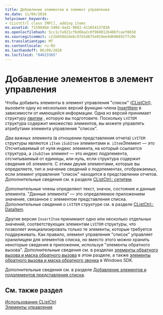 ```yaml
---
title: Добавление элементов в элемент управления
ms.date: 11/04/2016
helpviewer_keywords:
- CListCtrl class [MFC], adding items
ms.assetid: 715994bd-340d-4ad2-9882-411654137830
ms.openlocfilehash: 5cc1c7a921cf6d6ba2c0f968012b48bfcaef0658
ms.sourcegitcommit: c21b05042debc97d14875e019ee9d698691ffc0b
ms.translationtype: MT
ms.contentlocale: ru-RU
ms.lasthandoff: 06/09/2020
ms.locfileid: "84623365"
---
```

# <a name="adding-items-to-the-control"></a>Добавление элементов в элемент управления

Чтобы добавить элементы в элемент управления "список" ([CListCtrl](reference/clistctrl-class.md)), вызовите одну из нескольких версий функции-члена [InsertItem](reference/clistctrl-class.md#insertitem) в зависимости от имеющейся информации. Одна из версий принимает структуру [лвитем](/windows/win32/api/commctrl/ns-commctrl-lvitemw) , которую вы подготовите. Поскольку `LVITEM` структура содержит множество элементов, вы можете управлять атрибутами элемента управления "список".

Два важных элемента (в отношении представления отчета) `LVITEM` структуры являются `iItem` `iSubItem` элементами и. `iItem`Элемент — это Отсчитываемый от нуля индекс элемента, на который ссылается структура, а `iSubItem` элемент — это индекс подэлемента, отсчитываемый от единицы, или нуль, если структура содержит сведения об элементе. С этими двумя элементами, которые вы определяете, тип и значение сведений о подэлементах, отображаемых, если элемент управления "список" находится в представлении отчетов. Дополнительные сведения см. в разделе [CListCtrl:: сетитем](reference/clistctrl-class.md#setitem).

Дополнительные члены определяют текст, значок, состояние и данные элемента. "Данные элемента" — это определяемое приложением значение, связанное с элементом представления списка. Дополнительные сведения о `LVITEM` структуре см. в разделе [CListCtrl:: DataItem](reference/clistctrl-class.md#getitem).

Другие версии `InsertItem` принимают одно или несколько отдельных значений, соответствующих элементам `LVITEM` структуры, что позволяет инициализировать только те элементы, которые требуется поддерживать. Как правило, элемент управления "список" управляет хранилищем для элементов списка, но вместо этого можно хранить некоторые сведения в приложении, используя "элементы обратного вызова". Дополнительные сведения см. в разделах [элементы обратного вызова и маска обратного вызова](callback-items-and-the-callback-mask.md) в этом разделе, а также [элементы обратного вызова и маска обратного звонка](/windows/win32/Controls/using-list-view-controls) в Windows SDK.

Дополнительные сведения см. в разделе [Добавление элементов и подэлементов представления списка](/windows/win32/Controls/using-list-view-controls).

## <a name="see-also"></a>См. также раздел

[Использование CListCtrl](using-clistctrl.md)<br/>
[Элементы управления](controls-mfc.md)
